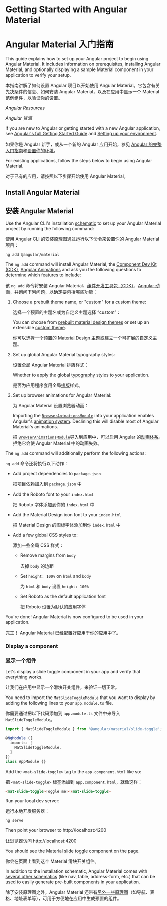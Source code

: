 # Getting Started with Angular Material

# Angular Material 入门指南

This guide explains how to set up your Angular project to begin using Angular Material. It includes
information on prerequisites, installing Angular Material, and optionally displaying a sample
Material component in your application to verify your setup.

本指南讲解了如何设置 Angular 项目以开始使用 Angular Material。它包含有关先决条件的信息、如何安装 Angular Material，以及在应用中显示一个 Material 范例组件，以验证你的设置。

*Angular Resources*

*Angular 资源*

If you are new to Angular or getting started with a new Angular application, see
[Angular's full Getting Started Guide](https://angular.io/start) and
[Setting up your environment](https://angular.io/guide/setup-local).

如果你是 Angular 新手，或从一个新的 Angular 应用开始，参见 [Angular 的完整入门指南](https://angular.cn/start)和[设置你的环境](https://angular.cn/guide/setup-local)。

For existing applications, follow the steps below to begin using Angular Material.

对于已有的应用，请按照以下步骤开始使用 Angular Material。

## Install Angular Material

## 安装 Angular Material

Use the Angular CLI's installation [schematic](https://material.angular.io/guide/schematics) to set
up your Angular Material project by running the following command:

使用 Angular CLI 的安装[原理图](https://material.angular.cn/guide/schematics)通过运行以下命令来设置你的 Angular Material 项目：

```bash
ng add @angular/material
```

The `ng add` command will install Angular Material, the
[Component Dev Kit \(CDK\)](https://material.angular.io/cdk/categories),
[Angular Animations](https://angular.io/guide/animations) and ask you the following questions to
determine which features to include:

该 `ng add` 命令将安装 Angular Material、[组件开发工具包（CDK）](https://material.angular.cn/cdk/categories)、[Angular 动画](https://angular.cn/guide/animations)，并询问下列问题，以确定要包括哪些功能：

1. Choose a prebuilt theme name, or "custom" for a custom theme:

   选择一个预置的主题名或为自定义主题选择 “custom”：

   You can choose from [prebuilt material design themes](https://material.angular.io/guide/theming#using-a-pre-built-theme) or set up an extensible [custom theme](https://material.angular.io/guide/theming#defining-a-theme).

   你可以选择一个[预置的 Material Design 主题](https://material.angular.cn/guide/theming#using-a-pre-built-theme)或建立一个可扩展的[自定义主题](https://material.angular.cn/guide/theming#defining-a-custom-theme)。

2. Set up global Angular Material typography styles:

   设置全局 Angular Material 排版样式：

   Whether to apply the global [typography](https://material.angular.io/guide/typography) styles to your application.

   是否为应用程序套用全局[排版](https://material.angular.cn/guide/typography)样式。

3. Set up browser animations for Angular Material:

   为 Angular Material 设置浏览器动画：

   Importing the [`BrowserAnimationsModule`](https://angular.io/api/platform-browser/animations/BrowserAnimationsModule) into your application enables Angular's [animation system](https://angular.io/guide/animations). Declining this will disable most of Angular Material's animations.

   把 [`BrowserAnimationsModule`](https://angular.cn/api/platform-browser/animations/BrowserAnimationsModule)导入到应用中，可以启用 Angular 的[动画体系](https://angular.cn/guide/animations)。拒绝它会使 Angular Material 中的动画失效。

The `ng add` command will additionally perform the following actions:

`ng add` 命令还将执行以下动作：

* Add project dependencies to `package.json`

  把项目依赖加入到 `package.json` 中

* Add the Roboto font to your `index.html`

  把 Roboto 字体添加到你的 `index.html` 中

* Add the Material Design icon font to your `index.html`

  把 Material Design 的图标字体添加到你 `index.html` 中

* Add a few global CSS styles to:

  添加一些全局 CSS 样式：

  * Remove margins from `body`

    去掉 `body` 的边距

  * Set `height: 100%` on `html` and `body`

    为 `html` 和 `body` 设置 `height: 100%`

  * Set Roboto as the default application font

    把 Roboto 设置为默认的应用字体

You're done! Angular Material is now configured to be used in your application.

完工！ Angular Material 已经配置好应用于你的应用中了。

### Display a component

### 显示一个组件

Let's display a slide toggle component in your app and verify that everything works.

让我们在应用中显示一个滑块开关组件，来验证一切正常。

You need to import the `MatSlideToggleModule` that you want to display by adding the following lines to
your `app.module.ts` file.

你需要通过把以下代码添加到 `app.module.ts` 文件中来导入 `MatSlideToggleModule`。

```ts
import { MatSlideToggleModule } from '@angular/material/slide-toggle';

@NgModule ({
  imports: [
    MatSlideToggleModule,
  ]
})
class AppModule {}
```

Add the `<mat-slide-toggle>` tag to the `app.component.html` like so:

把 `<mat-slide-toggle>` 标签添加到 `app.component.html`，就像这样：

```html
<mat-slide-toggle>Toggle me!</mat-slide-toggle>
```

Run your local dev server:

运行本地开发服务器：

```bash
ng serve
```

Then point your browser to http://localhost:4200

让浏览器访问 http://localhost:4200

You should see the Material slide toggle component on the page.

你会在页面上看到这个 Material 滑块开关组件。

In addition to the installation schematic, Angular Material comes with
[several other schematics](https://material.angular.io/guide/schematics) \(like nav, table,
address-form, etc.\) that can be used to easily generate pre-built components in your application.

除了安装原理图之外，Angular Material 还带有[另外一些原理图](https://material.angular.cn/guide/schematics)（如导航、表格、地址表单等），可用于方便地在应用中生成预置的组件。
